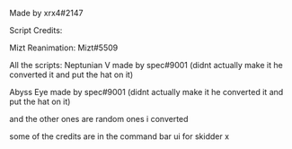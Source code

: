 Made by xrx4#2147

Script Credits:

Mizt Reanimation: Mizt#5509

All the scripts:
Neptunian V made by spec#9001 (didnt actually make it he converted it and put the hat on it)

Abyss Eye made by spec#9001 (didnt actually make it he converted it and put the hat on it)

and the other ones are random ones i converted

some of the credits are in the command bar ui for skidder x

